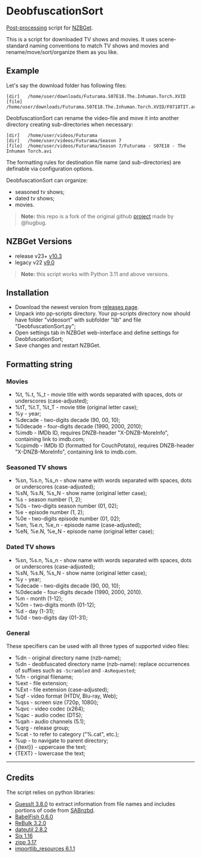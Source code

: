 # DeobfuscationSort

[Post-processing](https://nzbget.com/documentation/post-processing-scripts/) script for [NZBGet](https://nzbget.com).

This is a script for downloaded TV shows and movies. It uses scene-standard naming conventions to match TV shows and movies and rename/move/sort/organize them as you like.

## Example

Let's say the download folder has following files:

    [dir]   /home/user/downloads/Futurama.S07E18.The.Inhuman.Torch.XVID
    [file]  /home/user/downloads/Futurama.S07E18.The.Inhuman.Torch.XVID/F0718TIT.avi

DeobfuscationSort can rename the video-file and move it into another directory creating sub-directories when necessary:

    [dir]   /home/user/videos/Futurama
    [dir]   /home/user/videos/Futurama/Season 7
    [file]  /home/user/videos/Futurama/Season 7/Futurama - S07E18 - The Inhuman Torch.avi

The formatting rules for destination file name (and sub-directories) are definable via configuration options.

DeobfuscationSort can organize:

- seasoned tv shows;
- dated tv shows;
- movies.

> **Note:** this repo is a fork of the original github [project](https://github.com/nzbget/DeobfuscationSort)
> made by @hugbug.

## NZBGet Versions

- release v23+ [v10.3](https://github.com/nzbgetcom/Extension-DeobfuscationSort/releases/tag/v10.3)
- legacy v22 [v9.0](https://github.com/nzbgetcom/Extension-DeobfuscationSort/releases/tag/v9.0)

> **Note:** this script works with Python 3.11 and above versions.

## Installation

- Download the newest version from [releases page](https://github.com/nzbgetcom/Extension-DeobfuscationSort/releases).
- Unpack into pp-scripts directory. Your pp-scripts directory now should have folder "videosort" with subfolder "lib" and file "DeobfuscationSort.py";
- Open settings tab in NZBGet web-interface and define settings for DeobfuscationSort;
- Save changes and restart NZBGet.

## Formatting string

### Movies

- %t, %.t, %_t - movie title with words separated with spaces, dots or underscores (case-adjusted);
- %tT, %t.T, %t_T - movie title (original letter case);
- %y - year;
- %decade - two-digits decade (90, 00, 10);
- %0decade - four-digits decade (1990, 2000, 2010);
- %imdb - IMDb ID, requires DNZB-header "X-DNZB-MoreInfo", containing link to imdb.com;
- %cpimdb - IMDb ID (formatted for CouchPotato), requires DNZB-header "X-DNZB-MoreInfo", containing link to imdb.com.

### Seasoned TV shows

- %sn, %s.n, %s_n - show name with words separated with spaces, dots or underscores (case-adjusted);
- %sN, %s.N, %s_N - show name (original letter case);
- %s - season number (1, 2);
- %0s - two-digits season number (01, 02);
- %e - episode number (1, 2);
- %0e - two-digits episode number (01, 02);
- %en, %e.n, %e_n - episode name (case-adjusted);
- %eN, %e.N, %e_N - episode name (original letter case);

### Dated TV shows

- %sn, %s.n, %s_n - show name with words separated with spaces, dots or underscores (case-adjusted);
- %sN, %s.N, %s_N - show name (original letter case);
- %y - year;
- %decade - two-digits decade (90, 00, 10);
- %0decade - four-digits decade (1990, 2000, 2010).
- %m - month (1-12);
- %0m - two-digits month (01-12);
- %d - day (1-31);
- %0d - two-digits day (01-31);

### General

These specifiers can be used with all three types of supported video files:

- %dn - original directory name (nzb-name);
- %dn - deobfuscated directory name (nzb-name): replace occurrences of suffixes such as `-Scrambled` and `-AsRequested`;
- %fn - original filename;
- %ext - file extension;
- %Ext - file extension (case-adjusted);
- %qf - video format (HTDV, Blu-ray, Web);
- %qss - screen size (720p, 1080i);
- %qvc - video codec (x264);
- %qac - audio codec (DTS);
- %qah - audio channels (5.1);
- %qrg - release group;
- %cat - to refer to category ("%.cat", etc.);
- %up - to navigate to parent directory;
- {{text}} - uppercase the text;
- {TEXT} - lowercase the text;

---

## Credits

The script relies on python libraries:

- [GuessIt 3.8.0](http://guessit.readthedocs.org) to extract information from file names and includes portions of code from [SABnzbd](https://sabnzbd.org/).
- [BabelFish 0.6.0](https://github.com/Diaoul/babelfish)
- [ReBulk 3.2.0](https://github.com/Toilal/rebulk/)
- [dateutil 2.8.2](https://github.com/dateutil/dateutil)
- [Six 1.16](https://github.com/benjaminp/six)
- [zipp 3.17](https://github.com/jaraco/zipp)
- [importlib_resources 6.1.1](https://github.com/python/importlib_resources)
